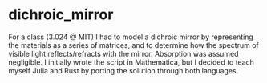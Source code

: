 # dichroic_mirror
For a class (3.024 @ MIT) I had to model a dichroic mirror by representing the materials as a series of matrices, and to determine how the spectrum of visible light reflects/refracts with the mirror. Absorption was assumed negligible. I initially wrote the script in Mathematica, but I decided to teach myself Julia and Rust by porting the solution through both languages.
